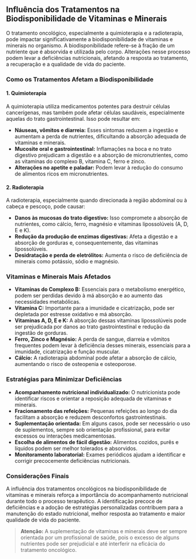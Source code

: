 
## Influência dos Tratamentos na Biodisponibilidade de Vitaminas e Minerais

O tratamento oncológico, especialmente a quimioterapia e a radioterapia, pode impactar significativamente a biodisponibilidade de vitaminas e minerais no organismo. A biodisponibilidade refere-se à fração de um nutriente que é absorvida e utilizada pelo corpo. Alterações nesse processo podem levar a deficiências nutricionais, afetando a resposta ao tratamento, a recuperação e a qualidade de vida do paciente.

### Como os Tratamentos Afetam a Biodisponibilidade

#### 1. **Quimioterapia**

A quimioterapia utiliza medicamentos potentes para destruir células cancerígenas, mas também pode afetar células saudáveis, especialmente aquelas do trato gastrointestinal. Isso pode resultar em:

- **Náuseas, vômitos e diarreia:** Esses sintomas reduzem a ingestão e aumentam a perda de nutrientes, dificultando a absorção adequada de vitaminas e minerais.
- **Mucosite oral e gastrointestinal:** Inflamações na boca e no trato digestivo prejudicam a digestão e a absorção de micronutrientes, como as vitaminas do complexo B, vitamina C, ferro e zinco.
- **Alterações no apetite e paladar:** Podem levar à redução do consumo de alimentos ricos em micronutrientes.

#### 2. **Radioterapia**

A radioterapia, especialmente quando direcionada à região abdominal ou à cabeça e pescoço, pode causar:

- **Danos às mucosas do trato digestivo:** Isso compromete a absorção de nutrientes, como cálcio, ferro, magnésio e vitaminas lipossolúveis (A, D, E e K).
- **Redução da produção de enzimas digestivas:** Afeta a digestão e a absorção de gorduras e, consequentemente, das vitaminas lipossolúveis.
- **Desidratação e perda de eletrólitos:** Aumenta o risco de deficiência de minerais como potássio, sódio e magnésio.

### Vitaminas e Minerais Mais Afetados

- **Vitaminas do Complexo B:** Essenciais para o metabolismo energético, podem ser perdidas devido à má absorção e ao aumento das necessidades metabólicas.
- **Vitamina C:** Importante para a imunidade e cicatrização, pode ser depletada por estresse oxidativo e má absorção.
- **Vitaminas A, D, E e K:** A absorção dessas vitaminas lipossolúveis pode ser prejudicada por danos ao trato gastrointestinal e redução da ingestão de gorduras.
- **Ferro, Zinco e Magnésio:** A perda de sangue, diarreia e vômitos frequentes podem levar à deficiência desses minerais, essenciais para a imunidade, cicatrização e função muscular.
- **Cálcio:** A radioterapia abdominal pode afetar a absorção de cálcio, aumentando o risco de osteopenia e osteoporose.

### Estratégias para Minimizar Deficiências

- **Acompanhamento nutricional individualizado:** O nutricionista pode identificar riscos e orientar a reposição adequada de vitaminas e minerais.
- **Fracionamento das refeições:** Pequenas refeições ao longo do dia facilitam a absorção e reduzem desconfortos gastrointestinais.
- **Suplementação orientada:** Em alguns casos, pode ser necessário o uso de suplementos, sempre sob orientação profissional, para evitar excessos ou interações medicamentosas.
- **Escolha de alimentos de fácil digestão:** Alimentos cozidos, purês e líquidos podem ser melhor tolerados e absorvidos.
- **Monitoramento laboratorial:** Exames periódicos ajudam a identificar e corrigir precocemente deficiências nutricionais.

### Considerações Finais

A influência dos tratamentos oncológicos na biodisponibilidade de vitaminas e minerais reforça a importância do acompanhamento nutricional durante todo o processo terapêutico. A identificação precoce de deficiências e a adoção de estratégias personalizadas contribuem para a manutenção do estado nutricional, melhor resposta ao tratamento e maior qualidade de vida do paciente.

> **Atenção:** A suplementação de vitaminas e minerais deve ser sempre orientada por um profissional de saúde, pois o excesso de alguns nutrientes pode ser prejudicial e até interferir na eficácia do tratamento oncológico.
```
